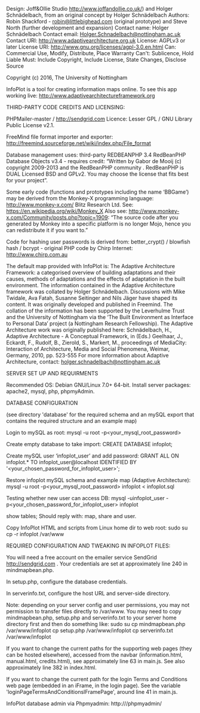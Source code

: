 
Design: Joff&Ollie Studio http://www.joffandollie.co.uk/) and Holger Schnädelbach, from an original concept by Holger Schnädelbach 
Authors:  Robin Shackford - robin@littlebighead.com (original prototype) and Steve North (further development and expansion)
Contact name: Holger Schnädelbach
Contact email: Holger.Schnadelbach@nottingham.ac.uk 
Contact URI:  http://www.adaptivearchitecture.org.uk
License: AGPLv3 or later
License URI: http://www.gnu.org/licenses/agpl-3.0.en.html
Can: Commercial Use, Modify, Distribute, Place Warranty
Can't: Sublicence, Hold Liable
Must: Include Copyright, Include License, State Changes, Disclose Source

Copyright (c) 2016, The University of Nottingham

InfoPlot is a tool for creating information maps online.
To see this app working live: http://www.adaptivearchitectureframework.org

THIRD-PARTY CODE CREDITS AND LICENSING:

PHPMailer-master / http://sendgrid.com Licence: Lesser GPL / GNU Library Public License v2.1.

FreeMind file format importer and exporter: http://freemind.sourceforge.net/wiki/index.php/File_format

Database management uses: third-party REDBEANPHP 3.4 RedBeanPHP Database Objects v3.4 - requires credit: “Written by Gabor de Mooij (c) copyright 2009-2013 and the RedBeanPHP community . RedBeanPHP is DUAL Licensed BSD and GPLv2.  You may choose the license that fits best for your project”.

Some early code (functions and prototypes including the name ‘BBGame’) may be derived from the Monkey-X programming language: http://www.monkey-x.com/ Blitz Research Ltd. See: https://en.wikipedia.org/wiki/Monkey_X Also see: http://www.monkey-x.com/Community/posts.php?topic=1909: “The source code after you generated by Monkey into a specific platform is no longer Mojo, hence you can redistribute it if you want to.”

Code for hashing user passwords is derived from: better_crypt() / blowfish hash / bcrypt - original PHP code by Chirp Internet: http://www.chirp.com.au 

The default map provided with InfoPlot is:
The Adaptive Architecture Framework: a categorised overview of building adaptations and their causes, methods of adaptations and the effects of adaptation in the built environment. The information contained in the Adaptive Architecture framework was collated by Holger Schnädelbach. Discussions with Mike Twidale, Ava Fatah, Susanne Seitinger and Nils Jäger have shaped its content. It was originally developed and published in Freemind.
The collation of the information has been supported by the Leverhulme Trust and the University of Nottingham via the ‘The Built Environment as Interface to Personal Data’ project (a Nottingham Research Fellowship).
The Adaptive Architecture work was originally published here: Schnädelbach, H., Adaptive Architecture - A Conceptual Framework, in (Eds.) Geelhaar, J., Eckardt, F., Rudolf, B.,  Zierold, S., Markert, M., proceedings of MediaCity: Interaction of Architecture, Media and Social Phenomena, Weimar, Germany, 2010, pp. 523-555
For more information about Adaptive Architecture, contact: holger.schnadelbach@nottingham.ac.uk


SERVER SET UP AND REQUIRMENTS

Recommended OS: Debian GNU/Linux 7.0+ 64-bit.
Install server packages: apache2, mysql, php, phpmyAdmin.



DATABASE CONFIGURATION

(see directory 'database' for the required schema and an mySQL export that contains the required structure and an example map)

Login to mySQL as root:
mysql -u root -p<your_mysql_root_password>

Create empty database to take import:
CREATE DATABASE infoplot;

Create mySQL user ‘infoplot_user’ and add password:
GRANT ALL ON infoplot.* TO infoplot_user@localhost IDENTIFIED BY '<your_chosen_password_for_infoplot_user>';

Restore infoplot mySQL schema and example map (Adaptive Architecture):
mysql -u root -p<your_mysql_root_password> infoplot < infoplot.sql

Testing whether new user can access DB:
mysql -uinfoplot_user -p<your_chosen_password_for_infoplot_user> infoplot

show tables;
Should reply with: map, share and user.

Copy InfoPlot HTML and scripts from Linux home dir to web root:
sudo su
cp -r infoplot /var/www

REQUIRED CONFIGURATION AND TWEAKING IN INFOPLOT FILES:

You will need a free account on the emailer service SendGrid http://sendgrid.com . Your credentials are set at approximately line 240 in mindmapbean.php.

In setup.php, configure the database credentials.

In serverinfo.txt, configure the host URL and server-side directory.

Note: depending on your server config and user permissions, you may not permission to transfer files directly to /var/www. You may need to copy mindmapbean.php, setup.php and serverinfo.txt to your server home directory first and then do something like:
sudo su
cp mindmapbean.php /var/www/infoplot
cp setup.php /var/www/infoplot
cp serverinfo.txt /var/www/infoplot

If you want to change the current paths for the supporting web pages (they can be hosted elsewhere), accessed from the navbar (information.html, manual.html, credits.html), see approximately line 63 in main.js. See also approximately line 382 in index.html.

If you want to change the current path for the login Terms and Conditions web page (embedded in an iFrame, in the login page). See the variable 'loginPageTermsAndConditionsIFramePage', around line 41 in main.js.


InfoPlot database admin via Phpmyadmin:
http://<your domain>/phpmyadmin/




